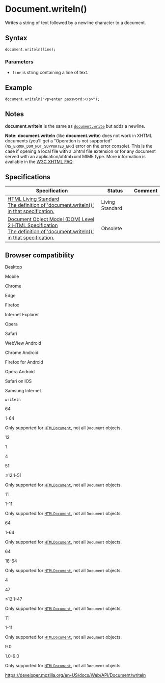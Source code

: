 # Document.writeln()

Writes a string of text followed by a newline character to a document.

## Syntax

    document.writeln(line);

### Parameters

- `line` is string containing a line of text.

## Example

    document.writeln("<p>enter password:</p>");

## Notes

**document.writeln** is the same as [`document.write`](write) but adds a newline.

**Note:** **document.writeln** (like **document.write**) does not work in XHTML documents (you'll get a "Operation is not supported" (`NS_ERROR_DOM_NOT_SUPPORTED_ERR`) error on the error console). This is the case if opening a local file with a .xhtml file extension or for any document served with an application/xhtml+xml MIME type. More information is available in the [W3C XHTML FAQ](https://www.w3.org/MarkUp/2004/xhtml-faq#docwrite).

## Specifications

<table><thead><tr class="header"><th>Specification</th><th>Status</th><th>Comment</th></tr></thead><tbody><tr class="odd"><td><a href="https://html.spec.whatwg.org/multipage/#dom-document-writeln">HTML Living Standard<br />
<span class="small">The definition of 'document.writeln()' in that specification.</span></a></td><td><span class="spec-living">Living Standard</span></td><td></td></tr><tr class="even"><td><a href="https://www.w3.org/TR/DOM-Level-2-HTML/html.html#ID-35318390">Document Object Model (DOM) Level 2 HTML Specification<br />
<span class="small">The definition of 'document.writeln()' in that specification.</span></a></td><td><span class="spec-obsolete">Obsolete</span></td><td></td></tr></tbody></table>

## Browser compatibility

Desktop

Mobile

Chrome

Edge

Firefox

Internet Explorer

Opera

Safari

WebView Android

Chrome Android

Firefox for Android

Opera Android

Safari on IOS

Samsung Internet

`writeln`

64

1-64

Only supported for [`HTMLDocument`](https://developer.mozilla.org/docs/Web/API/HTMLDocument), not all `Document` objects.

12

1

4

51

≤12.1-51

Only supported for [`HTMLDocument`](https://developer.mozilla.org/docs/Web/API/HTMLDocument), not all `Document` objects.

11

1-11

Only supported for [`HTMLDocument`](https://developer.mozilla.org/docs/Web/API/HTMLDocument), not all `Document` objects.

64

1-64

Only supported for [`HTMLDocument`](https://developer.mozilla.org/docs/Web/API/HTMLDocument), not all `Document` objects.

64

18-64

Only supported for [`HTMLDocument`](https://developer.mozilla.org/docs/Web/API/HTMLDocument), not all `Document` objects.

4

47

≤12.1-47

Only supported for [`HTMLDocument`](https://developer.mozilla.org/docs/Web/API/HTMLDocument), not all `Document` objects.

11

1-11

Only supported for [`HTMLDocument`](https://developer.mozilla.org/docs/Web/API/HTMLDocument), not all `Document` objects.

9.0

1.0-9.0

Only supported for [`HTMLDocument`](https://developer.mozilla.org/docs/Web/API/HTMLDocument), not all `Document` objects.

<a href="https://developer.mozilla.org/en-US/docs/Web/API/Document/writeln" class="_attribution-link">https://developer.mozilla.org/en-US/docs/Web/API/Document/writeln</a>

